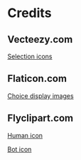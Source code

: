 # Credits

## Vecteezy.com
[Selection icons](https://www.vecteezy.com/vector-art/690865-rock-paper-scissors-line-icons)

## Flaticon.com
[Choice display images](https://www.flaticon.com/free-icon/rock-paper-scissors_4144533?related_id=4144475&origin=search)

## Flyclipart.com
[Human icon](https://flyclipart.com/icon-human-icon-with-png-and-vector-format-for-free-unlimited-human-icon-png-874003)

[Bot icon](https://flyclipart.com/bot-icon-robot-icon-png-245944)
